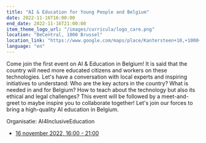 ```yaml
---
title: "AI & Education for Young People and Belgium"
date: 2022-11-16T16:00:00
end_date: 2022-11-16T21:00:00
item_theme_logo_url: "/images/curricula/logo_care.png"
location: "BeCentral, 1000 Brussel"
location_link: "https://www.google.com/maps/place/Kantersteen+10,+1000+Brussel/@50.8455437,4.3553653,17z/data=!3m1!4b1!4m5!3m4!1s0x47c3c47fce0ba71d:0x2f634768a374d3b0!8m2!3d50.8455437!4d4.357554"
language: "en"
---
```


Come join the first event on AI & Education in Belgium! It is said that the country will need more educated citizens and workers on these technologies. 
Let's have a conversation with local experts and inspiring initiatives to understand: Who are the key actors in the country? What is needed in and for Belgium? 
How to teach about the technology but also its ethical and legal challenges?
This event will be followed by a meet-and-greet to maybe inspire you to collaborate together! Let's join our forces to bring a high-quality AI education in Belgium.

Organisatie: AI4InclusiveEducation

- [16 november 2022, 16:00 - 21:00](https://www.eventbrite.com/e/ai-education-for-young-people-and-belgium-fr-nl-en-tickets-419456063377)
